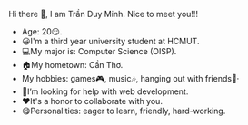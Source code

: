 Hi there 👋, I am Trần Duy Minh. Nice to meet you!!!
- Age: 20😏.
- 😀I'm a third year university student at HCMUT.
- 💻My major is: Computer Science (OISP).
- 🏠My hometown: Cần Thơ.
-  My hobbies: games🎮, music🎶, hanging out with friends🎉·
- 🤔I’m looking for help with web development.
- ❤It's a honor to collaborate with you.
- 😋Personalities: eager to learn, friendly, hard-working.


